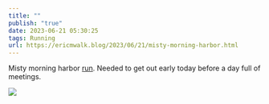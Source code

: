 ```yaml
---
title: ""
publish: "true"
date: 2023-06-21 05:30:25
tags: Running
url: https://ericmwalk.blog/2023/06/21/misty-morning-harbor.html
---
```


Misty morning harbor [run](https://strava.com/activities/9306706796). Needed to get out early today before a day full of meetings.

![](https://ericmwalk.blog/uploads/2023/8a43797f09.jpg)
